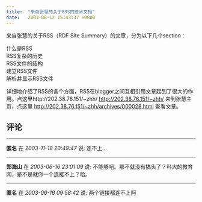 ```yaml
---
title:  "来自张慧的关于RSS的技术文档"
date:   2003-06-12 15:43:37 +0800
---
```


来自张慧的关于RSS（RDF Site Summary）的文章，分为以下几个section：  

什么是RSS  
RSS复杂的历史  
RSS文件的结构  
建立RSS文件  
解析并显示RSS文件  

详细地介绍了RSS的各个方面，RSS在blogger之间互相引用文章起到了很大的作用。点这里http://202.38.76.151/~zhh/ http://202.38.76.151/~zhh/ 来到张慧主页，点这里 http://202.38.76.151/~zhh/archives/000028.html 查看文章。  


## 评论

*****
**匿名** 在 *2003-11-18 20:49:47* 说: 连不上...

*****
**郑海山** 在 *2003-06-16 23:01:09* 说: 不能够吧。那不就没有搞头了？科大的教育网，是不是就你一个连接不上？哈。


*****
**匿名** 在 *2003-06-16 09:58:42* 说: 两个链接都连不上阿

